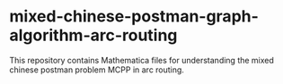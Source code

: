 # mixed-chinese-postman-graph-algorithm-arc-routing
This repository contains Mathematica files for understanding the mixed chinese postman problem MCPP in arc routing.
